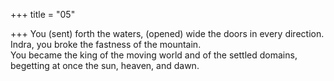 +++
title = "05"

+++
You (sent) forth the waters, (opened) wide the doors in every direction.  Indra, you broke the fastness of the mountain.  
You became the king of the moving world and of the settled domains,  begetting at once the sun, heaven, and dawn.  